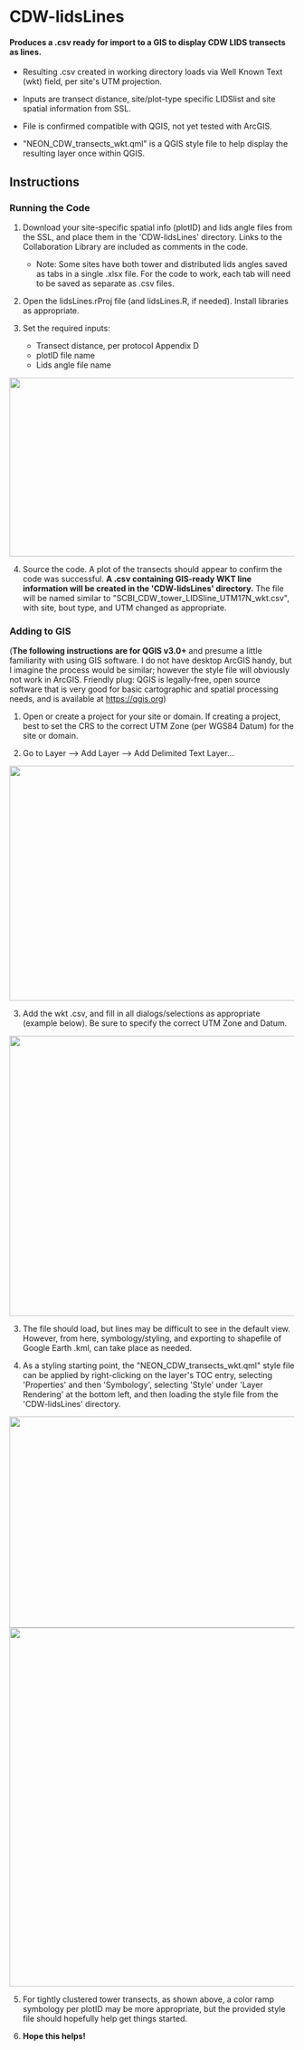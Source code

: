# CDW-lidsLines
#### Produces a .csv ready for import to a GIS to display CDW LIDS transects as lines.

  * Resulting .csv created in working directory loads via Well Known Text (wkt) field, per site's UTM projection.

  * Inputs are transect distance, site/plot-type specific LIDSlist and site spatial information from SSL.

  * File is confirmed compatible with QGIS, not yet tested with ArcGIS.

  * "NEON_CDW_transects_wkt.qml" is a QGIS style file to help display the resulting layer once within QGIS.

## Instructions

### Running the Code

1. Download your site-specific spatial info (plotID) and lids angle files from the SSL, and place them in the 'CDW-lidsLines' directory. Links to the Collaboration Library are included as comments in the code.

   * Note: Some sites have both tower and distributed lids angles saved as tabs in a single .xlsx file. For the code to work, each tab will need to be saved as separate as .csv files.

2. Open the lidsLines.rProj file (and lidsLines.R, if needed). Install libraries as appropriate.

3. Set the required inputs:

   * Transect distance, per protocol Appendix D
   * plotID file name
   * Lids angle file name

<img src="https://github.com/gschapman/CDW-lidsLines/blob/master/images/inputs.PNG" width="686" height="316">

4. Source the code. A plot of the transects should appear to confirm the code was successful. **A .csv containing GIS-ready WKT line information will be created in the 'CDW-lidsLines' directory.** The file will be named similar to "SCBI_CDW_tower_LIDSline_UTM17N_wkt.csv", with site, bout type, and UTM changed as appropriate.

### Adding to GIS

(**The following instructions are for QGIS v3.0+** and presume a little familiarity with using GIS software. I do not have desktop ArcGIS handy, but I imagine the process would be similar; however the style file will obviously not work in ArcGIS. Friendly plug: QGIS is legally-free, open source software that is very good for basic cartographic and spatial processing needs, and is available at https://qgis.org)

1. Open or create a project for your site or domain. If creating a project, best to set the CRS to the correct UTM Zone (per WGS84 Datum) for the site or domain.

2. Go to Layer --> Add Layer --> Add Delimited Text Layer...

<img src="https://github.com/gschapman/CDW-lidsLines/blob/master/images/addLayer.PNG" width="714" height="415">

3. Add the wkt .csv, and fill in all dialogs/selections as appropriate (example below). Be sure to specify the correct UTM Zone and Datum.

<img src="https://github.com/gschapman/CDW-lidsLines/blob/master/images/addLayer2.PNG" width="592" height="495">

3. The file should load, but lines may be difficult to see in the default view. However, from here, symbology/styling, and exporting to shapefile of Google Earth .kml, can take place as needed.

4. As a styling starting point, the "NEON_CDW_transects_wkt.qml" style file can be applied by right-clicking on the layer's TOC entry, selecting 'Properties' and then 'Symbology', selecting 'Style' under 'Layer Rendering' at the bottom left, and then loading the style file from the 'CDW-lidsLines' directory.

<img src="https://github.com/gschapman/CDW-lidsLines/blob/master/images/applyStyle.PNG" width="814" height="373">
<img src="https://github.com/gschapman/CDW-lidsLines/blob/master/images/plotExample.PNG" width="676" height="634">

5. For tightly clustered tower transects, as shown above, a color ramp symbology per plotID may be more appropriate, but the provided style file should hopefully help get things started.

6. **Hope this helps!**
